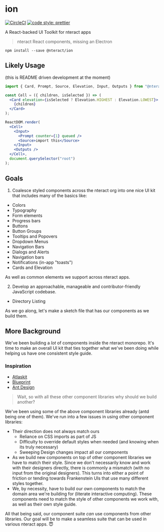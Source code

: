# ion

[![CircleCI](https://circleci.com/gh/nteract/ion/tree/master.svg?style=svg)](https://circleci.com/gh/nteract/ion/tree/master) [![code style: prettier](https://img.shields.io/badge/code_style-prettier-ff69b4.svg?style=flat-square)](https://github.com/prettier/prettier)

A React-backed UI Toolkit for nteract apps

> nteract React components, missing an Electron

```
npm install --save @nteract/ion
```

## Likely Usage

(this is README driven development at the moment)

```jsx
import { Card, Prompt, Source, Elevation, Input, Outputs } from "@nteract/ion";

const Cell = ({ children, isSelected }) => (
  <Card elevation={isSelected ? Elevation.HIGHEST : Elevation.LOWEST}>
    {children}
  </Card>
);

ReactDOM.render(
  <Cell>
    <Input>
      <Prompt counter={1} queued />
      <Source>import this</Source>
    </Input>
    <Outputs />
  </Cell>,
  document.querySelector("root")
);
```

## Goals

1. Coalesce styled components across the nteract org into one nice UI kit that includes many of the basics like:

- Colors
- Typography
- Form elements
- Progress bars
- Buttons
- Button Groups
- Tooltips and Popovers
- Dropdown Menus
- Navigation Bars
- Dialogs and Alerts
- Navigation bars
- Notifications (in-app "toasts")
- Cards and Elevation

As well as common elements we support across nteract apps.

2. Develop an approachable, manageable and contributor-friendly JavaScript codebase.

- Directory Listing

As we go along, let's make a sketch file that has our components as we build them.

## More Background

We've been building a _lot_ of components inside the nteract monorepo. It's time to make an overall UI kit that ties together what we've been doing while helping us have one consistent style guide.

### Inspiration

- [Atlaskit](https://atlaskit.atlassian.com/)
- [Blueprint](http://blueprintjs.com/docs/)
- [Ant Design](https://ant.design/)

> Wait, so with all these other component libraries why should we build another?

We've been using some of the above component libraries already (antd being one of them). We've run into a few issues in using other component libraries:

- Their direction does not always match ours
  - Reliance on CSS imports as part of JS
  - Difficulty to override default styles when needed (and knowing when its truly necessary)
  - Sweeping Design changes impact all our components
- As we build new components on top of other component libraries we have to match their style. Since we don't necessarily know and work with their designers directly, there is commonly a mismatch (with no input from the original designers). This turns into either a point of friction or tending towards Frankenstein UIs that use many different styles together.
- We, by necessity, have to build our own components to match the domain area we're building for (literate interactive computing). These components need to match the style of other components we work with, as well as their own style guide.

All that being said, our component suite _can_ use components from other libraries. Our goal will be to make a seamless suite that can be used in various nteract apps. 😇
